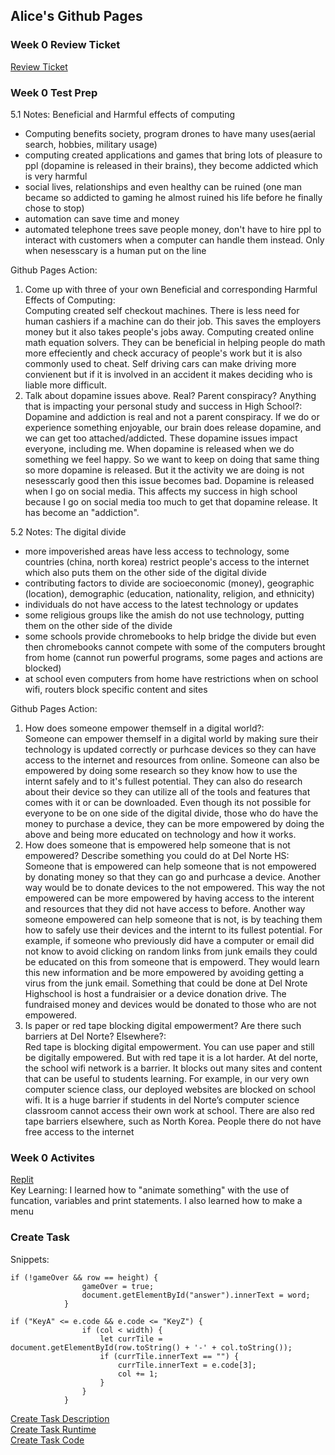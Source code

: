 ## Alice's Github Pages

### Week 0 Review Ticket
[Review Ticket](https://github.com/tangalice/curly-chopstick/issues/1) <br>

### Week 0 Test Prep
5.1 Notes: Beneficial and Harmful effects of computing
- Computing benefits society, program drones to have many uses(aerial search, hobbies, military usage)
- computing created applications and games that bring lots of pleasure to ppl (dopamine is released in their brains), they become addicted which is very harmful
- social lives, relationships and even healthy can be ruined (one man became so addicted to gaming he almost ruined his life before he finally chose to stop)
- automation can save time and money
- automated telephone trees save people money, don't have to hire ppl to interact with customers when a computer can handle them instead. Only when nesesscary is a human put on the line

Github Pages Action:
1. Come up with three of your own Beneficial and corresponding Harmful Effects of Computing: <br>
Computing created self checkout machines. There is less need for human cashiers if a machine can do their job. This saves the employers money but it also takes people's jobs away. Computing created online math equation solvers. They can be beneficial in helping people do math more effeciently and check accuracy of people's work but it is also commonly used to cheat. Self driving cars can make driving more convienent but if it is involved in an accident it makes deciding who is liable more difficult. 
2. Talk about dopamine issues above. Real? Parent conspiracy? Anything that is impacting your personal study and success in High School?: <br>
Dopamine and addiction is real and not a parent conspiracy. If we do or experience something enjoyable, our brain does release dopamine, and we can get too attached/addicted. These dopamine issues impact everyone, including me. When dopamine is released when we do something we feel happy. So we want to keep on doing that same thing so more dopamine is released. But it the activity we are doing is not nesesscarly good then this issue becomes bad. Dopamine is released when I go on social media. This affects my success in high school because I go on social media too much to get that dopamine release. It has become an "addiction". 

5.2 Notes: The digital divide
- more impoverished areas have less access to technology, some countries (china, north korea) restrict people's access to the internet which also puts them on the other side of the digital divide
- contributing factors to divide are socioeconomic (money), geographic (location), demographic (education, nationality, religion, and ethnicity)
- individuals do not have access to the latest technology or updates
- some religious groups like the amish do not use technology, putting them on the other side of the divide
- some schools provide chromebooks to help bridge the divide but even then chromebooks cannot compete with some of the computers brought from home (cannot run powerful programs, some pages and actions are blocked)
- at school even computers from home have restrictions when on school wifi, routers block specific content and sites

Github Pages Action:
1. How does someone empower themself in a digital world?: <br>
Someone can empower themself in a digital world by making sure their technology is updated correctly or purhcase devices so they can have access to the internet and resources from online. Someone can also be empowered by doing some research so they know how to use the internt safely and to it's fullest potential. They can also do research about their device so they can utilize all of the tools and features that comes with it or can be downloaded. Even though its not possible for everyone to be on one side of the digital divide, those who do have the money to purchase a device, they can be more empowered by doing the above and being more educated on technology and how it works.
2. How does someone that is empowered help someone that is not empowered? Describe something you could do at Del Norte HS: <br>
Someone that is empowered can help someone that is not empowered by donating money so that they can go and purhcase a device. Another way would be to donate devices to the not empowered. This way the not empowered can be more empowered by having access to the interent and resources that they did not have access to before. Another way someone empowered can help someone that is not, is by teaching them how to safely use their devices and the internt to its fullest potential. For example, if someone who previously did have a computer or email did not know to avoid clicking on random links from junk emails they could be educated on this from someone that is empowerd. They would learn this new information and be more empowered by avoiding getting a virus from the junk email. Something that could be done at Del Nrote Highschool is host a fundraisier or a device donation drive. The fundraised money and devices would be donated to those who are not empowered.
3. Is paper or red tape blocking digital empowerment? Are there such barriers at Del Norte? Elsewhere?: <br>
Red tape is blocking digital empowerment. You can use paper and still be digitally empowered. But with red tape it is a lot harder. At del norte, the school wifi network is a barrier. It blocks out many sites and content that can be useful to students learning. For example, in our very own computer science class, our deployed websites are blocked on school wifi. It is a huge barrier if students in del Norte’s computer science classroom cannot access their own work at school. There are also red tape barriers elsewhere, such as North Korea. People there do not have free access to the internet

### Week 0 Activites
[Replit](https://replit.com/join/lfjrokejug-alicet1) <br>
Key Learning: I learned how to "animate something" with the use of funcation, variables and print statements. I also learned how to make a menu <br>

### Create Task
Snippets:
```
if (!gameOver && row == height) {
                gameOver = true;
                document.getElementById("answer").innerText = word;
            }
```
```
if ("KeyA" <= e.code && e.code <= "KeyZ") {
                if (col < width) {
                    let currTile = document.getElementById(row.toString() + '-' + col.toString());
                    if (currTile.innerText == "") {
                        currTile.innerText = e.code[3];
                        col += 1;
                    }
                }
            }
```
[Create Task Description](https://github.com/samayass/flask_portfolio/wiki/Create-Task-Plan:-Samaya-&-Alice) <br>
[Create Task Runtime](http://studyowl.tk:8080/test/) <br>
[Create Task Code](https://github.com/samayass/flask_portfolio/blob/main/templates/test.html)
